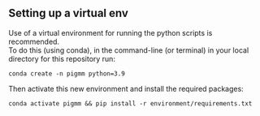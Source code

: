 ## Setting up a virtual env 
Use of a virtual environment for running the python scripts is recommended.   
To do this (using conda), in the command-line (or terminal) in your local directory for this repository run: 
```
conda create -n pigmm python=3.9
```

Then activate this new environment and install the required packages:  
```
conda activate pigmm && pip install -r environment/requirements.txt
```

